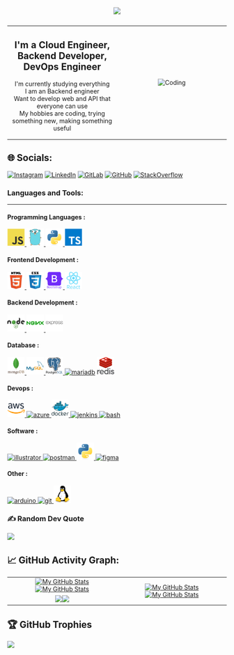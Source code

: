 <!-- https://rahuldkjain.github.io/gh-profile-readme-generator/ -->

<!-- Teks Berjalan -->
<h1 align="center">
    <img
        src="https://readme-typing-svg.herokuapp.com/?font=Righteous&size=35&center=true&vCenter=true&width=500&height=70&duration=4000&lines=Hi+There!+👋;+I'm+Sony+Vansha😊;" />
</h1>


<table style="width: 100%; border-collapse: collapse; text-align: center;">
  <tr>
    <td style="width: 50%; vertical-align: middle;">
      <h2>I'm a Cloud Engineer, Backend Developer, DevOps Engineer</h2>
      <ul style="list-style-type: none; padding: 0;">
        <li>I'm currently studying everything</li>
        <li>I am an Backend engineer</li>
        <li>Want to develop web and API that everyone can use</li>
        <li>My hobbies are coding, trying something new, making something useful</li>
      </ul>
    </td>
    <td style="width: 50%; vertical-align: middle;">
      <img alt="Coding" width="400" src="https://indoanalytica.com/static/images/data-science-5.gif">
    </td>
  </tr>
</table>

  
<!-- GIF -->
<!-- <img align="right" alt="Coding" width="400" src="https://indoanalytica.com/static/images/data-science-5.gif">  -->

<!-- Stats views -->
<!--<p align="left"> <img src="https://komarev.com/ghpvc/?username=sonyvansha&label=Profile%20views&color=0e75b6&style=flat"
        alt="sonyvansha" /> </p>  -->

<!-- Sosial Media -->
## 🌐 Socials:
[![Instagram](https://img.shields.io/badge/Instagram-%23E4405F.svg?logo=Instagram&logoColor=white)](https://instagram.com/sonyvansha)
[![LinkedIn](https://img.shields.io/badge/LinkedIn-%230077B5.svg?logo=linkedin&logoColor=white)](https://linkedin.com/in/irvan-sony-afandi) 
[![GitLab](https://img.shields.io/badge/GitLab-330F63?logo=gitlab&logoColor=white)](https://gitlab.com/SonyVansha) 
[![GitHub](https://img.shields.io/badge/GitHub-100000?logo=github&logoColor=white)](https://github.com/SonyVansha) 
[![StackOverflow](https://img.shields.io/badge/Stack_Overflow-FE7A16?logo=stack-overflow&logoColor=white)](https://github.com/SonyVansha)

<!--
<h3 align="left">Connect with me:</h3>
<p align="left">
    <a href="https://linkedin.com/in/irvan-sony-afandi-bb7956250" target="blank"><img align="center"
            src="https://raw.githubusercontent.com/rahuldkjain/github-profile-readme-generator/master/src/images/icons/Social/linked-in-alt.svg"
            alt="irvan-sony-afandi-bb7956250" height="30" width="40" /></a>
    <a href="https://instagram.com/sonyvansha" target="blank"><img align="center"
            src="https://raw.githubusercontent.com/rahuldkjain/github-profile-readme-generator/master/src/images/icons/Social/instagram.svg"
            alt="sonyvansha" height="30" width="40" /></a>
    <a href="https://gitlab.com/SonyVansha" target="blank"><img align="center"
            src="https://images.ctfassets.net/xz1dnu24egyd/3JZABhkTjUT76LCIclV7sH/17a92be9bce78c2adcc43e23aabb7ca1/gitlab-logo-500.svg"
            alt="qQbjesjW" height="50" width="60" /></a>
</p>
-->

<!-- Skill -->
<h3 align="left">Languages and Tools:</h3>
<hr>
<h4 align="left">Programming Languages :</h4>
<p align="left">
<a href="https://developer.mozilla.org/en-US/docs/Web/JavaScript"
        target="_blank" rel="noreferrer"> <img
            src="https://raw.githubusercontent.com/devicons/devicon/master/icons/javascript/javascript-original.svg"
            alt="javascript" width="40" height="40" /> </a>
<a href="https://golang.org" target="_blank" rel="noreferrer"> <img
            src="https://raw.githubusercontent.com/devicons/devicon/master/icons/go/go-original.svg" alt="go" width="40"
            height="40" /> </a> 
<a href="https://www.python.org" target="_blank" rel="noreferrer"> <img
        src="https://raw.githubusercontent.com/devicons/devicon/master/icons/python/python-original.svg" alt="python"
        width="40" height="40" /> </a>
<a href="https://www.typescriptlang.org/" target="_blank" rel="noreferrer"> <img
        src="https://raw.githubusercontent.com/devicons/devicon/master/icons/typescript/typescript-original.svg"
        alt="typescript" width="40" height="40" /> </a>
<p>

<h4 align="left">Frontend Development :</h4>
<p align="left">
<a href="https://www.w3.org/html/" target="_blank" rel="noreferrer"> <img
            src="https://raw.githubusercontent.com/devicons/devicon/master/icons/html5/html5-original-wordmark.svg"
            alt="html5" width="40" height="40" /> </a>
<a href="https://www.w3schools.com/css/" target="_blank"
        rel="noreferrer"> <img
            src="https://raw.githubusercontent.com/devicons/devicon/master/icons/css3/css3-original-wordmark.svg"
            alt="css3" width="40" height="40" /> </a> <a href="https://www.docker.com/" target="_blank"
        rel="noreferrer">
<a href="https://getbootstrap.com" target="_blank" rel="noreferrer"> <img
            src="https://raw.githubusercontent.com/devicons/devicon/master/icons/bootstrap/bootstrap-plain-wordmark.svg"
            alt="bootstrap" width="40" height="40" /> </a>
<a href="https://reactjs.org/" target="_blank" rel="noreferrer">
        <img src="https://raw.githubusercontent.com/devicons/devicon/master/icons/react/react-original-wordmark.svg"
            alt="react" width="40" height="40" /> </a>
</p>

<h4 align="left">Backend Development :</h4>
<p align="left">
<a href="https://nodejs.org" target="_blank" rel="noreferrer"> <img
        src="https://raw.githubusercontent.com/devicons/devicon/master/icons/nodejs/nodejs-original-wordmark.svg"
        alt="nodejs" width="40" height="40" /> </a>
<a href="https://www.nginx.com" target="_blank" rel="noreferrer">
        <img src="https://raw.githubusercontent.com/devicons/devicon/master/icons/nginx/nginx-original.svg" alt="nginx"
            width="40" height="40" /> </a>
<a href="https://expressjs.com" target="_blank"
        rel="noreferrer"> <img
            src="https://raw.githubusercontent.com/devicons/devicon/master/icons/express/express-original-wordmark.svg"
            alt="express" width="40" height="40" /> </a>
</p>
<h4 align="left">Database :</h4>
<p align="left">
<a href="https://www.mongodb.com/" target="_blank" rel="noreferrer"> <img
            src="https://raw.githubusercontent.com/devicons/devicon/master/icons/mongodb/mongodb-original-wordmark.svg"
            alt="mongodb" width="40" height="40" /> </a>
<a href="https://www.mysql.com/" target="_blank"
        rel="noreferrer"> <img
            src="https://raw.githubusercontent.com/devicons/devicon/master/icons/mysql/mysql-original-wordmark.svg"
            alt="mysql" width="40" height="40" /> </a>
<a href="https://www.postgresql.org" target="_blank"
        rel="noreferrer"> <img
            src="https://raw.githubusercontent.com/devicons/devicon/master/icons/postgresql/postgresql-original-wordmark.svg"
            alt="postgresql" width="40" height="40" /> </a>
<a href="https://mariadb.org/" target="_blank" rel="noreferrer"> <img
            src="https://www.vectorlogo.zone/logos/mariadb/mariadb-icon.svg" alt="mariadb"
            width="40" height="40" /></a>
<a href="https://redis.io" target="_blank" rel="noreferrer"> <img
            src="https://raw.githubusercontent.com/devicons/devicon/master/icons/redis/redis-original-wordmark.svg"
            alt="redis" width="40" height="40" /> </a> </p>
</p>

<h4 align="left">Devops :</h4>
<p align="left">
<a href="https://aws.amazon.com" target="_blank" rel="noreferrer"> <img
            src="https://raw.githubusercontent.com/devicons/devicon/master/icons/amazonwebservices/amazonwebservices-original-wordmark.svg"
            alt="aws" width="40" height="40" /> </a>
<a href="https://azure.microsoft.com/en-in/" target="_blank"
        rel="noreferrer"> <img src="https://www.vectorlogo.zone/logos/microsoft_azure/microsoft_azure-icon.svg"
            alt="azure" width="40" height="40" /> </a>
<a href="https://www.w3schools.com/css/" target="_blank"
        rel="noreferrer"> <img
            src="https://raw.githubusercontent.com/devicons/devicon/master/icons/docker/docker-original-wordmark.svg"
            alt="docker" width="40" height="40" /> </a>
<a href="https://www.jenkins.io" target="_blank"
        rel="noreferrer"> <img src="https://www.vectorlogo.zone/logos/jenkins/jenkins-icon.svg" alt="jenkins" width="40"
            height="40" /> </a>
<a href="https://www.gnu.org/software/bash/" target="_blank"
        rel="noreferrer"> <img src="https://www.vectorlogo.zone/logos/gnu_bash/gnu_bash-icon.svg" alt="bash" width="40"
            height="40" /> </a>
</p>

<h4 align="left">Software :</h4>
<p align="left">
<a href="https://www.adobe.com/in/products/illustrator.html"
        target="_blank" rel="noreferrer"> <img
            src="https://www.vectorlogo.zone/logos/adobe_illustrator/adobe_illustrator-icon.svg" alt="illustrator"
            width="40" height="40" /> </a>
<a href="https://postman.com" target="_blank"
        rel="noreferrer"> <img src="https://www.vectorlogo.zone/logos/getpostman/getpostman-icon.svg" alt="postman"
            width="40" height="40" /> </a> <a href="https://www.python.org" target="_blank" rel="noreferrer"> <img
            src="https://raw.githubusercontent.com/devicons/devicon/master/icons/python/python-original.svg"
            alt="python" width="40" height="40" /> </a>
<a href="https://www.figma.com/" target="_blank"
        rel="noreferrer"> <img src="https://www.vectorlogo.zone/logos/figma/figma-icon.svg" alt="figma" width="40"
            height="40" /> </a>
</p>

<h4 align="left">Other :</h4>
<p align="left">
<a href="https://www.arduino.cc/" target="_blank" rel="noreferrer"> <img
            src="https://cdn.worldvectorlogo.com/logos/arduino-1.svg" alt="arduino" width="40" height="40" /> </a>
<a href="https://git-scm.com/" target="_blank" rel="noreferrer"> <img
            src="https://www.vectorlogo.zone/logos/git-scm/git-scm-icon.svg" alt="git" width="40" height="40" /> </a>
<a href="https://www.linux.org/" target="_blank" rel="noreferrer"> <img
            src="https://raw.githubusercontent.com/devicons/devicon/master/icons/linux/linux-original.svg" alt="linux"
            width="40" height="40" /> </a>
</p>         

### ✍️ Random Dev Quote
![](https://quotes-github-readme.vercel.app/api?type=horizontal&theme=radical)

<!-- Garph Stats my GitHub -->
## 📈 GitHub Activity Graph:

<table align="center">
    <tr>
        <td align="center"><a href="https://github.com/sonyvansha#gh-light-mode-only"><img src="https://github-readme-stats.vercel.app/api?username=sonyvansha&show_icons=true&theme=default&include_all_commits=true#gh-light-mode-only" alt="My GitHub Stats"/></a><a href="https://github.com/sonyvansha#gh-dark-mode-only"><img src="https://github-readme-stats.vercel.app/api?username=sonyvansha&show_icons=true&theme=tokyonight&include_all_commits=true#gh-dark-mode-only" alt="My GitHub Stats"/></a></td>
        <td rowspan="2" align="center"><a href="https://github.com/sonyvansha#gh-light-mode-only"><img src="https://github-readme-stats.vercel.app/api/top-langs/?username=sonyvansha&theme=default&langs_count=8#gh-light-mode-only" alt="My GitHub Stats"/></a><a href="https://github.com/sonyvansha#gh-dark-mode-only"><img src="https://github-readme-stats.vercel.app/api/top-langs/?username=sonyvansha&theme=tokyonight&langs_count=8#gh-dark-mode-only" alt="My GitHub Stats"/></a></td>
    </tr>
    <tr>
        <td align="center"><a href="https://github.com/sonyvansha#gh-light-mode-only"><img src="https://github-readme-streak-stats.herokuapp.com/?user=sonyvansha&theme=default"/></a><a href="https://github.com/sonyvansha#gh-dark-mode-only"><img src="https://github-readme-streak-stats.herokuapp.com/?user=sonyvansha&theme=tokyonight"/></a></td>
    </tr>
</table>

## 🏆 GitHub Trophies
![](https://github-profile-trophy.vercel.app/?username=SonyVansha&theme=onedark&no-frame=false&no-bg=true&margin-w=4)

<!--
## 🔝 Top Contributed Repo
![](https://github-contributor-stats.vercel.app/api?username=SonyVansha&limit=5&theme=tokyonight&combine_all_yearly_contributions=true)
-->

<!-- <h2 align="center">⚡ Stats ⚡</h2>

<p><img align="left"
        src="https://github-readme-stats.vercel.app/api/top-langs?username=sonyvansha&show_icons=true&locale=en&layout=compact"
        alt="sonyvansha" /></p>

<p>&nbsp;<img align="center"
        src="https://github-readme-stats.vercel.app/api?username=sonyvansha&show_icons=true&locale=en"
        alt="sonyvansha" /></p>

<p><img align="center" src="https://github-readme-streak-stats.herokuapp.com/?user=sonyvansha&" alt="sonyvansha" /></p>
-->
